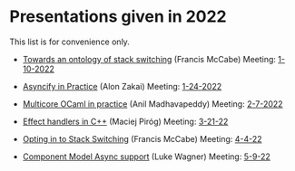 # Presentations given in 2022

This list is for convenience only. 

* [Towards an ontology of stack switching]() (Francis McCabe)
  Meeting: [1-10-2022](https://github.com/WebAssembly/meetings/blob/e4c422b75348fb553580a9efb3fe1cd0dd30e8b7/stack/2022/sg-1-10.md)

* [Asyncify in Practice](https://kripken.github.io/talks/2022/asyncify.html#/) (Alon Zakai)
  Meeting: [1-24-2022](https://github.com/WebAssembly/meetings/blob/main/stack/2022/sg-1-24.md)

*  [Multicore OCaml in practice](https://github.com/ocaml-multicore/multicore-talks/blob/master/wasm-wg2022-stack-switching/slides.pdf) (Anil Madhavapeddy)
  Meeting: [2-7-2022](https://github.com/WebAssembly/meetings/blob/ff088ff603fd9322b8e987ad051a5c7844a07e56/stack/2022/sg-2-7.md)
  
* [Effect handlers in C++](https://github.com/WebAssembly/meetings/blob/1e594b8db8238b851c6afb3e057aeb6d99224323/stack/2022/presentations/wasm-eff-slides.pdf) (Maciej Piróg)
  Meeting: [3-21-22](https://github.com/WebAssembly/meetings/blob/d11333215704144f5c2b4a09e05ce69934ac9732/stack/2022/3-21-2022.md)

* [Opting in to Stack Switching](https://docs.google.com/presentation/d/1fjnB5zOSCAURZI-mQ44Wpbbsr3yToVICL94oIg4zmSU) (Francis McCabe)
  Meeting: [4-4-22](https://github.com/WebAssembly/meetings/blob/d2d342d2ed369705a4f56fbd7a89ce924c17ea95/stack/2022/4-4-2022.md)
  
* [Component Model Async support](https://docs.google.com/presentation/d/1MNVOZ8hdofO3tI0szg_i-Yoy0N2QPU2C--LzVuoGSlE) (Luke Wagner)
 Meeting: [5-9-22](https://github.com/WebAssembly/meetings/blob/ab2bfaead83e0597a4ab0c669e842ca5874299b8/stack/2022/5-9-22.md)
